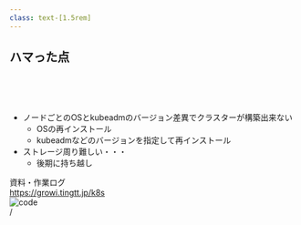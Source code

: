 ```yaml
---
class: text-[1.5rem]
---
```


## ハマった点

<br>
<br>
<br>

  - ノードごとのOSとkubeadmのバージョン差異でクラスターが構築出来ない
    - OSの再インストール
    - kubeadmなどのバージョンを指定して再インストール
  - ストレージ周り難しい・・・
    - 後期に持ち越し

<div
  class="
    absolute bottom-[3.5rem] right-[3.5rem]
    flex items-end
  "
>
<div class="grid gap-y-2 text-right mr-6 mb-2">
  <div>資料・作業ログ</div>
  <a href="https://growi.tingtt.jp/k8s" target="_blank">
    https://growi.tingtt.jp/k8s
  </a>
</div>
<img
  src="/qr-code.svg"
  alt="code"
  class="h-[20vh]"
/>
</div>

<div
  class="absolute bottom-[1rem] right-[1rem] text-[1rem]"
>
  <SlideCurrentNo /> / <SlidesTotal />
</div>

<!--
Note
-->